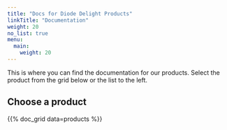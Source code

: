 ```yaml
---
title: "Docs for Diode Delight Products"
linkTitle: "Documentation"
weight: 20
no_list: true
menu:
  main:
    weight: 20
---
```

This is where you can find the documentation for our products. Select the product from the grid below or the list to the left.

## Choose a product

{{% doc_grid data=products %}}
